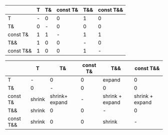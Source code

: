 |           | T | T& | const T& | T&& | const T&& |
|-----------|---|----|----------|-----|-----------|
| T         | - | 0  | 0        | 1   | 0         |
| T&        | 0 | -  | 0        | 0   | 0         |
| const T&  | 1 | 1  | -        | 1   | 1         |
| T&&       | 1 | 0  | 0        | -   | 0         |
| const T&& | 1 | 0  | 0        | 1   | -         |

|           | T      | T&             | const T& | T&&             | const T&&       |
|-----------|--------|----------------|----------|-----------------|-----------------|
| T         | -      | 0              | 0        | expand          | 0               |
| T&        | 0      | -              | 0        | 0               | 0               |
| const T&  | shrink | shrink+ expand | -        | shrink + expand | shrink + expand |
| T&&       | shrink | 0              | 0        | -               | 0               |
| const T&& | shrink | 0              | 0        | shrink          | -               |